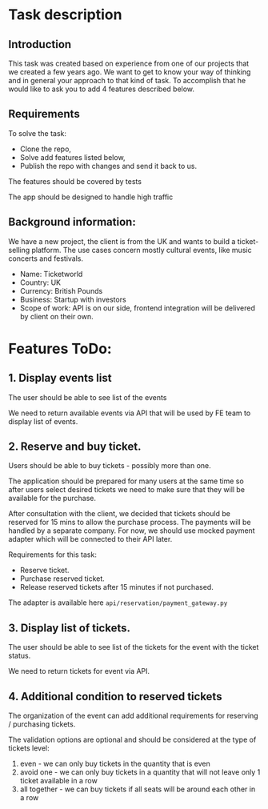 # Task description
## Introduction
This task was created based on experience from one of our projects that we created a few years ago.
We want to get to know your way of thinking and in general your approach to that kind of task.
To accomplish that he would like to ask you to add 4 features described below.

## Requirements
To solve the task:
* Clone the repo,
* Solve add features listed below,
* Publish the repo with changes and send it back to us.

The features should be covered by tests

The app should be designed to handle high traffic

## Background information:
We have a new project, the client is from the UK and wants to build a ticket-selling platform. The use cases concern mostly cultural events, like music concerts and festivals.
* Name: Ticketworld
* Country: UK
* Currency: British Pounds
* Business: Startup with investors
* Scope of work: API is on our side, frontend integration will be delivered by client on their own.

# Features ToDo:

## 1. Display events list
The user should be able to see list of the events

We need to return available events via API that will be used by FE team to display list of events.

## 2. Reserve and buy ticket.
Users should be able to buy tickets - possibly more than one.

The application should be prepared for many users at the same time so after users select desired tickets we need to make sure that they will be available for the purchase.

After consultation with the client, we decided that tickets should be reserved for 15 mins to allow the purchase process. The payments will be handled by a separate company. For now, we should use mocked payment adapter which will be connected to their API later.

Requirements for this task:
* Reserve ticket.
* Purchase reserved ticket.
* Release reserved tickets after 15 minutes if not purchased.

The adapter is available here
``` api/reservation/payment_gateway.py ```

## 3. Display list of tickets.
The user should be able to see list of the tickets for the event with the ticket status.

We need to return tickets for event via API.

## 4. Additional condition to reserved tickets
The organization of the event can add additional requirements for reserving / purchasing tickets.

The validation options are optional and should be considered at the type of tickets level:

1. even - we can only buy tickets in the quantity that is even
1. avoid one - we can only buy tickets in a quantity that will not leave only 1 ticket available in a row
1. all together - we can buy tickets if all seats will be around each other in a row
